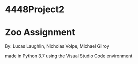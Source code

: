 # 4448Project2
# Zoo Assignment
 
By: Lucas Laughlin, Nicholas Volpe, Michael Gilroy

made in Python 3.7 using the Visual Studio Code environment
